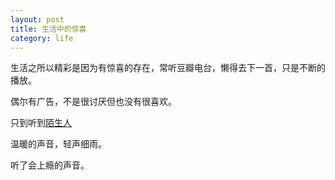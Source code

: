 ```yaml
---
layout: post
title: 生活中的惊喜
category: life
---
```


生活之所以精彩是因为有惊喜的存在，常听豆瓣电台，懒得去下一首，只是不断的播放。

偶尔有广告，不是很讨厌但也没有很喜欢。

只到听到[陌生人](http://site.douban.com/msr/)

温暖的声音，轻声细雨。

听了会上瘾的声音。

